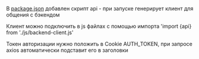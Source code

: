 В [package.json](package.json) добавлен скрипт api - при запуске генерирует клиент для общения с бэкендом 

Клиент можно подключить в js файлах с помощью импорта 'import {api} from './js/backend-client.js'

Токен авторизации нужно положить в Cookie AUTH_TOKEN, при запросе axios автоматически подставит его в заголовки
